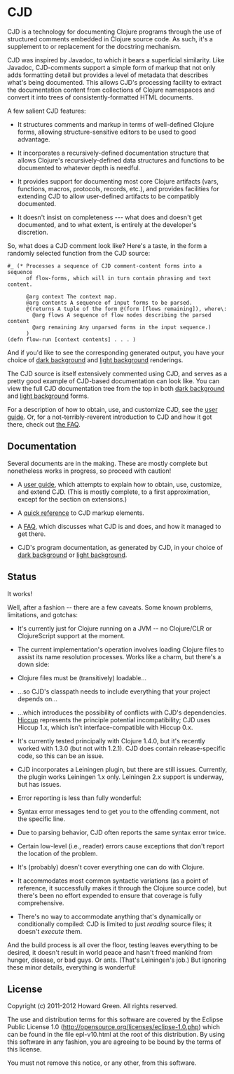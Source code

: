 # CJD

CJD is a technology for documenting Clojure programs through the use of structured 
comments embedded in Clojure source code. As such, it's a supplement to or replacement
for the docstring mechanism. 

CJD was inspired by Javadoc, to which it bears a superficial similarity. 
Like Javadoc,
CJD-comments support a simple form of markup that not only adds formatting detail
but provides a level of metadata that describes what's being documented. 
This allows CJD's processing facility
to extract the documentation content from collections of Clojure namespaces and convert 
it into trees of consistently-formatted HTML documents. 

A few salient CJD features: 

* It structures comments and markup in terms of well-defined Clojure forms, allowing 
structure-sensitive editors to be used to good advantage.

* It incorporates a recursively-defined documentation structure that allows 
Clojure's recursively-defined data structures and functions 
to be documented to whatever depth is needful.

* It provides support for documenting most core Clojure artifacts (vars, functions,
macros, protocols, records, etc.), and provides facilities for extending CJD to
allow user-defined artifacts to be compatibly documented.  

* It doesn't insist on completeness --- what does and doesn't get documented,
and to what extent, is entirely at the developer's discretion.

So, what does a CJD comment look like? Here's a taste, in the form a 
randomly selected function from the CJD source:

	#_ (* Processes a sequence of CJD comment-content forms into a sequence 
	      of flow-forms, which will in turn contain phrasing and text content.
	      
	      @arg context The context map.
	      @arg contents A sequence of input forms to be parsed.
	      @(returns A tuple of the form @(form [flows remaining]), where\: 
	        @arg flows A sequence of flow nodes describing the parsed content
	        @arg remaining Any unparsed forms in the input sequence.)
	      )
	(defn flow-run [context contents] . . . )

And if you'd like to see the corresponding generated output, you have your choice of
[dark background](http://greenh.github.com/CJD/doc/dark/cjd.parser.html#flow-run) and
[light background](http://greenh.github.com/CJD/doc/light/cjd.parser.html#flow-run)
renderings.

The CJD source is itself extensively commented using CJD, and serves as a pretty 
good example of CJD-based documentation can look like. You can view the full CJD 
documentation tree 
from the top in both [dark background](http://greenh.github.com/CJD/doc/dark/index.html) 
and [light background](http://greenh.github.com/CJD/doc/light/index.html) forms.

For a description of how to obtain, use, and customize CJD, see the
[user guide](http://greenh.github.com/CJD/doc/User.html). Or, for a 
not-terribly-reverent introduction to CJD and how it got there, 
check out [the FAQ](http://greenh.github.com/CJD/doc/FAQ.html).

## Documentation
Several documents are in the making. These are mostly complete but nonetheless
works in progress, so proceed with caution! 

* A [user guide](http://greenh.github.com/CJD/doc/User.html), which attempts to explain 
how to obtain, use, customize, and extend CJD. (This is mostly complete, to a first 
approximation, except for the section on extensions.)

* A [quick reference](http://greenh.github.com/CJD/doc/QuickRef.html) to CJD markup
elements. 

* A [FAQ](http://greenh.github.com/CJD/doc/FAQ.html), which discusses 
what CJD is and does, and how it managed to get there.

* CJD's program documentation, as generated by CJD, in your choice of 
[dark background](http://greenh.github.com/CJD/doc/dark/index.html) or 
[light background](http://greenh.github.com/CJD/doc/light/index.html).

## Status

It works! 

Well, after a fashion -- there are a few caveats. Some known problems, limitations, and gotchas:

* It's currently just for Clojure running on a JVM -- no Clojure/CLR or 
ClojureScript support at the moment.

* The current implementation's operation involves loading Clojure files to assist 
its name resolution processes. Works like a charm, but there's a down side: 

 + Clojure files must be (transitively) loadable...
 
 + ...so CJD's classpath needs to include everything that your project depends on...
 
 + ...which introduces the possibility of conflicts with CJD's dependencies. 
[Hiccup](https://github.com/weavejester/hiccup) represents the principle 
potential incompatibility; CJD uses Hiccup 1.x, which isn't 
interface-compatible with Hiccup 0.x. 

* It's currently tested principally with Clojure 1.4.0, but it's recently worked 
with 1.3.0 (but not with 1.2.1). CJD does contain release-specific code, so this can be 
an issue.

* CJD incorporates a Leiningen plugin, but there are still issues. Currently, the plugin
works Leiningen 1.x only. Leiningen 2.x support is underway, but has issues.

* Error reporting is less than fully wonderful:

 + Syntax error messages tend to get you to the offending comment, not the specific line.
 
 + Due to parsing behavior, CJD often reports the same syntax error twice.
 
 + Certain low-level (i.e., reader) errors cause exceptions that don't report 
the location of the problem.

* It's (probably) doesn't cover everything one can do with Clojure.

 + It accommodates most common syntactic variations (as a point of reference,
it successfully makes it through the Clojure source code), 
but there's been no effort expended to ensure that
coverage is fully comprehensive. 

 + There's no way to accommodate anything that's dynamically or conditionally
compiled: CJD is limited to just _reading_ source files; it doesn't _execute_ them. 
 
And the build process is all over the floor, testing leaves everything to be 
desired, it doesn't result in world peace and hasn't freed mankind from hunger, 
disease, or bad guys. Or ants. (That's Leiningen's job.) 
But ignoring these minor details, everything is wonderful! 
 
## License

Copyright (c) 2011-2012 Howard Green. All rights reserved.
            
The use and distribution terms for this software are covered by the
Eclipse Public License 1.0 (http://opensource.org/licenses/eclipse-1.0.php)
which can be found in the file epl-v10.html at the root of this distribution.
By using this software in any fashion, you are agreeing to be bound by
the terms of this license.
 
You must not remove this notice, or any other, from this software.